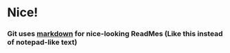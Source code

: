 # Nice!
### Git uses [markdown](https://www.markdownguide.org/ "Programming-like syntax for formatting") for nice-looking ReadMes (Like this instead of notepad-like text)
